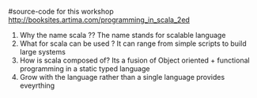 #source-code for this workshop
http://booksites.artima.com/programming_in_scala_2ed

1. Why the name scala ??
    The name stands for scalable language
2. What for scala can be used ?
    It can range from simple scripts to build large systems
3. How is scala composed of?
    Its a fusion of Object oriented + functional programming in a static typed language
4. Grow with the language rather than a single language provides eveyrthing

